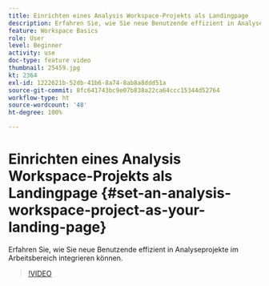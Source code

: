 ```yaml
---
title: Einrichten eines Analysis Workspace-Projekts als Landingpage
description: Erfahren Sie, wie Sie neue Benutzende effizient in Analyseprojekte im Arbeitsbereich integrieren können.
feature: Workspace Basics
role: User
level: Beginner
activity: use
doc-type: feature video
thumbnail: 25459.jpg
kt: 2364
exl-id: 1222621b-52db-41b6-8a74-8ab8a8ddd51a
source-git-commit: 8fc641743bc9e07b838a22ca64ccc15344d52764
workflow-type: ht
source-wordcount: '48'
ht-degree: 100%

---
```


# Einrichten eines Analysis Workspace-Projekts als Landingpage {#set-an-analysis-workspace-project-as-your-landing-page}

Erfahren Sie, wie Sie neue Benutzende effizient in Analyseprojekte im Arbeitsbereich integrieren können.

>[!VIDEO](https://video.tv.adobe.com/v/25459/?quality=12&learn=on)
